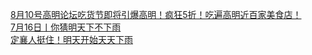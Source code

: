   
[8月10号高明论坛吃货节即将引爆高明！疯狂5折！吃遍高明近百家美食店！](http://www.dianyue.me/archives/006/ll1apctpwt4if6b8/)  
[7月16日丨你猜明天下不下雨](http://www.dianyue.me/archives/136/7l1j9ge3ykhpywgb/)  
[定襄人挺住！明天开始天天下雨](http://www.dianyue.me/archives/964/tpynb1voffqutshk/)